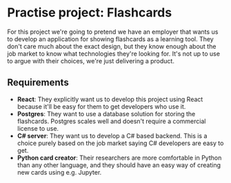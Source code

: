 # Practise project: Flashcards

For this project we're going to pretend we have an employer that wants us to develop an application for showing flashcards as a learning tool. They don't care much about the exact design, but they know enough about the job market to know what technologies they're looking for. It's not up to use to argue with their choices, we're just delivering a product.

## Requirements

- **React**: They explicitly want us to develop this project using React because it'll be easy for them to get developers who use it.
- **Postgres**: They want to use a database solution for storing the flashcards. Postgres scales well and doesn't require a commercial license to use.
- **C# server**: They want us to develop a C# based backend. This is a choice purely based on the job market saying C# developers are easy to get.
- **Python card creator**: Their researchers are more comfortable in Python than any other language, and they should have an easy way of creating new cards using e.g. Jupyter.

